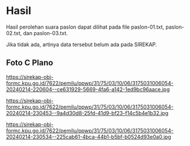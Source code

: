 # Hasil

Hasil perolehan suara paslon dapat dilihat pada file paslon-01.txt, paslon-02.txt, dan paslon-03.txt.

Jika tidak ada, artinya data tersebut belum ada pada SIREKAP.

## Foto C Plano

https://sirekap-obj-formc.kpu.go.id/7622/pemilu/ppwp/31/75/03/10/06/3175031006054-20240214-220604--ce631929-5669-4fa6-a142-1ed9bc96aace.jpg

https://sirekap-obj-formc.kpu.go.id/7622/pemilu/ppwp/31/75/03/10/06/3175031006054-20240214-230453--9a4d30d8-25fd-41d9-bf23-f14c5b4e1b32.jpg

https://sirekap-obj-formc.kpu.go.id/7622/pemilu/ppwp/31/75/03/10/06/3175031006054-20240214-230534--225cab61-4bca-44b1-b5bf-b0524d93e0a0.jpg
